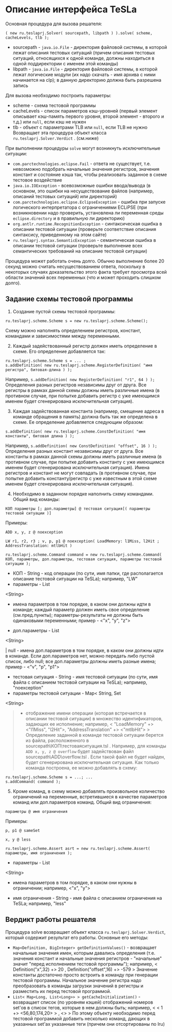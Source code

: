 # Описание интерфейса TeSLa #

Основная процедура для вызова решателя:
```
( new ru.teslaprj.Solver( sourcepath, libpath ) ).solve( scheme, cacheLevels, tlb );
```
  * sourcepath - `java.io.File` - директория файловой системы, в которой лежат описания тестовых ситуаций (причем описания тестовых ситуаций, относящихся к одной команде, должны находиться в одной поддиректории с именем этой команды)
  * libpath - `java.io.File` - директория файловой системы, в которой лежат логические модули (их надо скачать - имя архива с ними начинается на clp); в данную директорию должна быть разрешена запись

Для вызова необходимо построить параметры:
  * scheme - схема тестовой программы
  * cacheLevels - список параметров кэш-уровней (первый элемент описывает кэш-память первого уровня, второй элемент - второго и т.д.) или `null`, если кэш не нужен
  * tlb - объект с параметрами TLB или `null`, если TLB не нужно
Возвращает эта процедура объект класса `ru.teslaprj.Solver.Verdict` . (см.ниже)

При выполнении процедуры `solve` могут возникнуть исключительные ситуации:
  * `com.parctechnologies.eclipse.Fail` - ответа не существует, т.е. невозможно подобрать начальные значения регистров, значения констант и состояние кэша так, чтобы реализовать заданное в схеме тестовое воздействие
  * `java.io.IOException` - всевозможные ошибки ввода/вывода (в основном, это ошибки на несуществование файлов (например, описаний тестовых ситуаций) или директорий)
  * `com.parctechnologies.eclipse.EclipseException` - ошибка при запуске логического интерпретатора с ограничениями ECLiPSE (при возникновении надо проверить, установлена ли переменная среды `eclipse.directory` и в правильную ли директорию)
  * `org.antlr.runtime.RecognitionException` - синтаксическая ошибка в описании тестовой ситуации (проверьте соответствие описания синтаксису, приведенному на этом сайте)
  * `ru.teslaprj.syntax.SemanticException` - семантическая ошибка в описании тестовой ситуации (проверьте выполнение всех семантических требований на описание тестовой ситуации)

Процедура может работать очень долго. Обычно выполнение более 20 секунд можно считать несуществованием ответа, поскольку в некоторых случаях доказательство этого факта требует просмотра всей области значений всех переменных (что и может проходить слишком долго).

## Задание схемы тестовой программы ##

1. Создание пустой схемы тестовой программы:
```
ru.teslaprj.scheme.Scheme s = new ru.teslaprj.scheme.Scheme();
```
Схему можно наполнять определением регистров, констант, командами и зависимостями между переменными.

2. Каждый задействованный регистр должен иметь определение в схеме. Его определение добавляется так:
```
ru.teslaprj.scheme.Scheme s = ... ;
s.addDefinition( new ru.teslaprj.scheme.RegisterDefinition( "имя регистра", битовая-длина ) );
```
Например, `s.addDefinition( new RegisterDefinition( "r1", 64 ) );`
Определения разных регистров независимы друг от друга. Все регистры в рамках данной схемы должны иметь различные имена (в противном случае, при попытке добавить регистр с уже имеющимся именем будет сгенерирована исключительная ситуация).

3. Каждая задействованная константа (например, смещение адреса в команде обращения в память) должна быть так же определена в схеме. Ее определение добавляется следующим образом:
```
s.addDefinition( new ru.teslaprj.scheme.ConstDefinition( "имя константы", битовая длина ) );
```
Например, `s.addDefinition( new ConstDefinition( "offset", 16 ) );`
Определения разных констант независимы друг от друга. Все константы в рамках данной схемы должны иметь различные имена (в противном случае, при попытке добавить константу с уже имеющимся именем будет сгенерирована исключительная ситуация).
Имена регистров и констант не могут совпадать (в противном случае, при попытке добавить константу/регистр с уже известным в этой схеме именем будет сгенерирована исключительная ситуация).

4. Необходимо в заданном порядке наполнить схему командами.
Общий вид команды:
```
КОП параметры [; доп.параметры] @ тестовая ситуация[( параметры тестовой ситуации )]
```
Примеры:

`ADD x, y, z @ noexception`

`LW r1, r2, r3 ; v, p, p1 @ noexception( LoadMemory: l1Miss, l2Hit ; AddressTranslation: mtlbHit )`
```
ru.teslaprj.scheme.Command command = new ru.teslaprj.scheme.Command( КОП, параметры, доп.параметры, тестовая ситуация, параметры тестовой ситуации ); 
```
  * КОП - String - код операции (по сути, имя папки, где располагается описание тестовой ситуации на TeSLa); например, "LW"
  * параметры - List

&lt;String&gt;

 - имена параметров в том порядке, в каком они должны идти в команде; каждый параметр должен иметь свое определение (см.пред.пункты); параметры-результаты не должны быть одинаковыми переменными; пример - <"x", "y", "z">
  * доп.параметры - List

&lt;String&gt;

 | null - имена доп.параметров в том порядке, в каком они должны идти в команде. Если доп.параметров нет, можно передать либо пустой список, либо null; все доп.параметры должны иметь разные имена; пример - <"v", "p", "p1">
  * тестовая ситуация - String - имя тестовой ситуации (по сути, имя файла с описанием тестовой ситуации на TeSLa); например, "noexception"
  * параметры тестовой ситуации - Map< String, Set

&lt;String&gt;

 > - отображение имени операции (которая встречается в описании тестовой ситуации) в множество идентификаторов, задающих ее исполнение; например, < "LoadMemory" +> <"l1Miss", "l2Hit">, "AddressTranslation" +> <"mtlbHit"> >
Определение заданной в команде тестовой ситуации берется из файла, расположенного в sourcepath\КОП\тестоваяситуация.tsl . Например, для команды `ADD x, y, z @ overflow` будет задействован файл sourcepath\ADD\overflow.tsl . Если такой файл не будет найден, будет сгенерирована исключительная ситуация.
Как только команда построена, ее можно добавлять в схему:
```
ru.teslaprj.scheme.Scheme s = ...; ...
s.addCommand( command );
```

5. Кроме команд, в схему можно добавлять произвольное количество ограничений на переменные, встретившиеся в качестве параметров команд или доп.параметров команд.
Общий вид ограничения:
```
параметры @ имя ограничения
```
Примеры:

`p, p1 @ sameSet`

`x, y @ less`
```
ru.teslaprj.scheme.Assert asrt = new ru.teslaprj.scheme.Assert( параметры, имя ограничения );
```
  * параметры - List

&lt;String&gt;

 - имена параметров в том порядке, в каком они нужны в ограничении; например, <"x", "y">
  * имя ограничения - String - имя файла с описанием ограничения на TeSLa; например, "less"

## Вердикт работы решателя ##
Процедура solve возвращает объект класса `ru.teslaprj.Solver.Verdict`, который содержит результат его работы. Основные его методы:
  * `Map<Definition, BigInteger> getDefinitionValues()` - возвращает начальные значения имен, которым давались определения (т.е. значения констант и начальные значения регистров - "начальные" значит "перед исполнением тестовой программы"); например, < Definition("x",32) +> 20 , Definition("offset",16) +> -579 > Значение константы достаточно просто встроить в команду при генерации тестовой программы. Начальное значение регистра надо преобразовать в команды загрузки значений в регистры и разместить их перед тестовой программой.
  * `List< Map<Long, List<Long>> > getCacheInitialization()` - возвращает список (по уровням кэшей) отображений номеров set'ов в список тегов, которые в нем должны быть; например, < < 1 +> <56,80,174,20> > , <> > По этому объекту необходимо перед тестовой программой добавить несколько команд, дающих в указанных set'ах указанные теги (причем они отсортированы по lru)